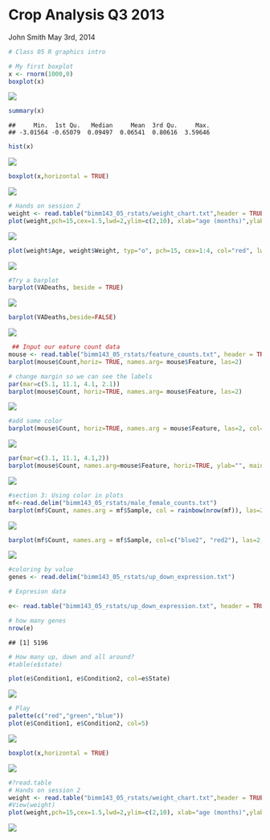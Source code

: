 Crop Analysis Q3 2013
================
John Smith
May 3rd, 2014

``` r
# Class 05 R graphics intro

# My first boxplot
x <- rnorm(1000,0)
boxplot(x)  
```

![](class05_files/figure-markdown_github/unnamed-chunk-1-1.png)

``` r
summary(x)
```

    ##     Min.  1st Qu.   Median     Mean  3rd Qu.     Max. 
    ## -3.01564 -0.65079  0.09497  0.06541  0.80616  3.59646

``` r
hist(x)
```

![](class05_files/figure-markdown_github/unnamed-chunk-1-2.png)

``` r
boxplot(x,horizontal = TRUE)
```

![](class05_files/figure-markdown_github/unnamed-chunk-1-3.png)

``` r
# Hands on session 2 
weight <- read.table("bimm143_05_rstats/weight_chart.txt",header = TRUE)
plot(weight,pch=15,cex=1.5,lwd=2,ylim=c(2,10), xlab="age (months)",ylab="weight (kg)", main="some title")
```

![](class05_files/figure-markdown_github/unnamed-chunk-1-4.png)

``` r
plot(weight$Age, weight$Weight, typ="o", pch=15, cex=1:4, col="red", lwd=3, ylim=c(2,10), xlab="age(months)",ylab="weight(kg)", main= "Baby weight with Age")
```

![](class05_files/figure-markdown_github/unnamed-chunk-1-5.png)

``` r
#Try a barplot
barplot(VADeaths, beside = TRUE)
```

![](class05_files/figure-markdown_github/unnamed-chunk-1-6.png)

``` r
barplot(VADeaths,beside=FALSE)
```

![](class05_files/figure-markdown_github/unnamed-chunk-1-7.png)

``` r
 ## Input our eature count data
mouse <- read.table("bimm143_05_rstats/feature_counts.txt", header = TRUE, sep= "\t")
barplot(mouse$Count,horiz= TRUE, names.arg= mouse$Feature, las=2)

# change margin so we can see the labels
par(mar=c(5.1, 11.1, 4.1, 2.1))
barplot(mouse$Count, horiz=TRUE, names.arg= mouse$Feature, las=2)
```

![](class05_files/figure-markdown_github/unnamed-chunk-1-8.png)

``` r
#add some color
barplot(mouse$Count, horiz=TRUE, names.arg = mouse$Feature, las=2, col=rainbow(11))
```

![](class05_files/figure-markdown_github/unnamed-chunk-1-9.png)

``` r
par(mar=c(3.1, 11.1, 4.1,2))
barplot(mouse$Count, names.arg=mouse$Feature, horiz=TRUE, ylab="", main="Number of features in the mouse GRcm38 genome", las=1, xlim=c(0,80000))
```

![](class05_files/figure-markdown_github/unnamed-chunk-1-10.png)

``` r
#section 3: Using color in plots
mf<-read.delim("bimm143_05_rstats/male_female_counts.txt")
barplot(mf$Count, names.arg = mf$Sample, col = rainbow(nrow(mf)), las=2, ylab = "Counts")
```

![](class05_files/figure-markdown_github/unnamed-chunk-1-11.png)

``` r
barplot(mf$Count, names.arg = mf$Sample, col=c("blue2", "red2"), las=2, ylab = "Counts")
```

![](class05_files/figure-markdown_github/unnamed-chunk-1-12.png)

``` r
#coloring by value
genes <- read.delim("bimm143_05_rstats/up_down_expression.txt")

# Expresion data

e<- read.table("bimm143_05_rstats/up_down_expression.txt", header = TRUE)

# how many genes
nrow(e)
```

    ## [1] 5196

``` r
# How many up, down and all around?
#table(e$state)

plot(e$Condition1, e$Condition2, col=e$State)
```

![](class05_files/figure-markdown_github/unnamed-chunk-1-13.png)

``` r
# Play
palette(c("red","green","blue"))
plot(e$Condition1, e$Condition2, col=5)
```

![](class05_files/figure-markdown_github/unnamed-chunk-1-14.png)

``` r
boxplot(x,horizontal = TRUE)
```

![](class05_files/figure-markdown_github/unnamed-chunk-1-15.png)

``` r
#?read.table
# Hands on session 2 
weight <- read.table("bimm143_05_rstats/weight_chart.txt",header = TRUE)
#View(weight)
plot(weight,pch=15,cex=1.5,lwd=2,ylim=c(2,10), xlab="age (months)",ylab="weight (kg)", main="some title")
```

![](class05_files/figure-markdown_github/unnamed-chunk-1-16.png)
